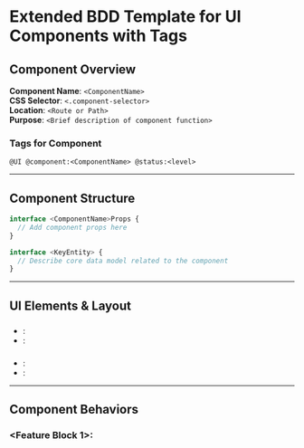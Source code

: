 # Extended BDD Template for UI Components with Tags

## Component Overview

**Component Name**: `<ComponentName>`  
**CSS Selector**: `<.component-selector>`  
**Location**: `<Route or Path>`  
**Purpose**: `<Brief description of component function>`

### Tags for Component
`@UI @component:<ComponentName> @status:<level>`

---

## Component Structure

```typescript
interface <ComponentName>Props {
  // Add component props here
}

interface <KeyEntity> {
  // Describe core data model related to the component
}
```

---

## UI Elements & Layout

### <Primary View or Mode>
- **<Element Name>**: <Short description>
- **<Element Name>**: <Short description>

### <Secondary View or Mode>
- **<Element Name>**: <Short description>
- **<Element Name>**: <Short description>

---

## Component Behaviors

### <Feature Block 1>: <Title>
```gherkin
Feature: <Feature Block 1 Title>

  @UI @component:<ComponentName> @feature:<feature-tag> @type:happy-path @action:use @status:critical
  Scenario: <Positive user journey>
    Given I am on the <page or section>
    When I <perform some action>
    Then I should see <expected outcome>
    And I should be able to <follow-up behavior>

  @UI @component:<ComponentName> @feature:<feature-tag> @type:error-case @action:use @status:critical
  Scenario: <Alternative or negative case>
    Given <some state>
    When I <attempt invalid or edge action>
    Then I should see <error/warning>
```

---

### <Feature Block 2>: <Title>
```gherkin
Feature: <Feature Block 2 Title>

  @UI @component:<ComponentName> @feature:<feature-tag> @type:typical @action:use @status:optional
  Scenario: <Typical case>
    Given <setup>
    When <user interaction>
    Then <expected results>
    And <additional results>
```

---

## Error Handling

### Auto-save and Recovery
```gherkin
Feature: Auto-save and Recovery

  @UI @component:<ComponentName> @type:auto-save @action:background-save @status:critical
  Scenario: Auto-save functionality
    Given I am editing <entity>
    When I make changes
    Then I should see an "Auto-saved" message
    And data should be saved in the background

  @UI @component:<ComponentName> @type:recovery @action:reload @status:optional
  Scenario: Recovery after crash
    Given I had unsaved changes
    When I reload the app
    Then I should see a recovery message
    And unsaved changes should be restored
```

### Validation and Error Handling
```gherkin
Feature: Validation and Error Handling

  @UI @component:<ComponentName> @type:validation @action:submit @status:critical
  Scenario: Validate required fields
    Given I am creating a new <entity>
    When I try to save without entering mandatory data
    Then I should see validation error messages
    And the save button should be disabled
```

---

## Performance Requirements

### Tags:
`@UI @component:<ComponentName> @type:performance @status:optional`

```gherkin
Feature: Performance Monitoring

  @UI @component:<ComponentName> @type:performance @action:load @status:optional
  Scenario: Load performance
    When I open the <ComponentName>
    Then it should load within <x> seconds
```

---

## Accessibility Requirements

### Tags:
`@UI @component:<ComponentName> @type:accessibility @status:critical`

```gherkin
Feature: Accessibility Compliance

  @UI @component:<ComponentName> @type:accessibility @action:navigation @status:critical
  Scenario: Keyboard navigation support
    When I navigate using keyboard
    Then I should reach all interactive elements
```

---

## Integration Requirements

### Tags:
`@UI @component:<ComponentName> @type:integration @status:optional`

```gherkin
Feature: API Integration

  @UI @component:<ComponentName> @type:integration @action:fetch @status:optional
  Scenario: Fetch data from API
    When the component mounts
    Then it should call GET /api/<resource>
    And display data correctly
```

---

## Dependencies

### Tags:
`@UI @component:<ComponentName> @type:dependency @status:optional`

- Required Services: `use<HookName>`
- Sub-Components: `<SubComponentName>`

---

## Tag Reference Guide

### Component Tags
- `@UI` - Marks UI-related scenarios
- `@component:<name>` - Groups scenarios by component
- `@feature:<name>` - Groups scenarios by feature area

### Type Tags
- `@type:happy-path` - Successful user journeys
- `@type:error-case` - Error and edge cases
- `@type:validation` - Input validation scenarios
- `@type:performance` - Performance-related tests
- `@type:accessibility` - Accessibility compliance
- `@type:integration` - API/service integration
- `@type:auto-save` - Auto-save functionality
- `@type:recovery` - Recovery and resilience

### Action Tags
- `@action:create` - Creation workflows
- `@action:edit` - Editing workflows
- `@action:use` - General usage
- `@action:load` - Loading operations
- `@action:submit` - Form submissions
- `@action:navigation` - Navigation actions
- `@action:fetch` - Data fetching

### Status Tags
- `@status:critical` - Must-pass scenarios
- `@status:optional` - Nice-to-have scenarios
- `@status:blocked` - Currently blocked scenarios

---

## Template Usage Notes

1. **Component Identification**: Use `@component:<ComponentName>` to group scenarios by component
2. **Feature Grouping**: Tag scenarios with `@feature:` to identify feature areas
3. **Scenario Classification**: Use `@type:` to classify scenario type (happy-path, error-case, validation, etc.)
4. **Action Identification**: Use `@action:` for the primary action (create, edit, use, load, etc.)
5. **Test Prioritization**: Use `@status:` to prioritize scenarios in test runs
6. **Flexible Tagging**: Combine multiple tags for precise test selection
7. **Test Execution**: Use tags to run specific subsets of tests (e.g., `@status:critical`)

---

## Example Usage

### Login Component Example
```gherkin
Feature: User Login

  @UI @component:LoginForm @feature:authentication @type:happy-path @action:login @status:critical
  Scenario: Successful login with valid credentials
    Given I am on the login page
    When I enter valid email and password
    Then I should be redirected to dashboard
    And I should see a welcome message

  @UI @component:LoginForm @feature:authentication @type:error-case @action:login @status:critical
  Scenario: Login with invalid credentials
    Given I am on the login page
    When I enter invalid email or password
    Then I should see an error message
    And I should remain on the login page
```

This template provides a structured approach to documenting UI component behaviors using BDD methodology with comprehensive tagging for test organization and execution.

check BDD document having feature files containing UI components specifications, create feature folder with that feature name and create UI component BDD specification for each component, 1 file per component using this template
